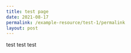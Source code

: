 ```yaml
---
title: test page
date: 2021-08-17
permalink: /example-resource/test-1/permalink
layout: post
---
```

test test test